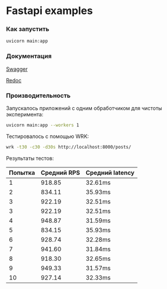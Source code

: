 # Fastapi examples

### Как запустить

```bash
uvicorn main:app
```

### Документация

[Swagger](http://127.0.0.1:8000/docs)

[Redoc](http://127.0.0.1:8000/redoc)


### Производительность

Запускалось приложений с одним обработчиком для чистоты эксперимента:

```bash
uvicorn main:app --workers 1
```

Тестировалось с помощью WRK:

```bash
wrk -t30 -c30 -d30s http://localhost:8000/posts/
```

Результаты тестов:

|Попытка|Средний RPS|Средний latency|
|---|---|---|
|1|918.85|32.61ms|
|2|834.11|35.93ms|
|3|922.19|32.51ms|
|3|922.19|32.51ms|
|4|948.87|31.59ms|
|5|834.15|35.93ms|
|6|928.74|32.28ms|
|7|941.60|31.84ms|
|8|918.30|32.65ms|
|9|949.33|31.57ms|
|10|927.14|32.33ms|
